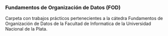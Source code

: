 ### Fundamentos de Organización de Datos (FOD)

Carpeta con trabajos prácticos pertenecientes a la cátedra Fundamentos de Organización de Datos de la Facultad de Informatica de la Universidad Nacional de la Plata.
